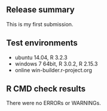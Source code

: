 ## Release summary

This is my first submission.

## Test environments

* ubuntu 14.04, R 3.2.3
* windows 7 64bit, R 3.0.2, R 2.15.3
* online win-builder.r-project.org

## R CMD check results

There were no ERRORs or WARNINGs. 
